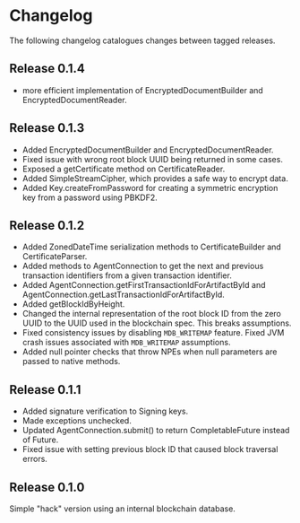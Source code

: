 Changelog
=========

The following changelog catalogues changes between tagged releases.

Release 0.1.4
-------------

* more efficient implementation of EncryptedDocumentBuilder and EncryptedDocumentReader.

Release 0.1.3
-------------

* Added EncryptedDocumentBuilder and EncryptedDocumentReader. 
* Fixed issue with wrong root block UUID being returned in some cases.
* Exposed a getCertificate method on CertificateReader.
* Added SimpleStreamCipher, which provides a safe way to encrypt data.
* Added Key.createFromPassword for creating a symmetric encryption key from a
  password using PBKDF2.

Release 0.1.2
-------------

* Added ZonedDateTime serialization methods to CertificateBuilder and
  CertificateParser.
* Added methods to AgentConnection to get the next and previous transaction
  identifiers from a given transaction identifier.
* Added AgentConnection.getFirstTransactionIdForArtifactById and
  AgentConnection.getLastTransactionIdForArtifactById.
* Added getBlockIdByHeight.
* Changed the internal representation of the root block ID from the zero UUID to
  the UUID used in the blockchain spec.  This breaks assumptions.
* Fixed consistency issues by disabling `MDB_WRITEMAP` feature.  Fixed JVM crash
  issues associated with `MDB_WRITEMAP` assumptions.
* Added null pointer checks that throw NPEs when null parameters are passed to
  native methods.

Release 0.1.1
-------------

* Added signature verification to Signing keys.
* Made exceptions unchecked.
* Updated AgentConnection.submit() to return CompletableFuture instead of
  Future.
* Fixed issue with setting previous block ID that caused block traversal errors.

Release 0.1.0
-------------

Simple "hack" version using an internal blockchain database.
